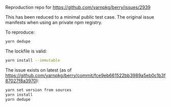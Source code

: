 Reproduction repo for https://github.com/yarnpkg/berry/issues/2939

This has been reduced to a minimal public test case. The original issue manifests when using an
private npm registry.

To reproduce:

```sh
yarn dedupe
```

The lockfile is valid:

```sh
yarn install --immutable
```

The issue exists on latest (as of https://github.com/yarnpkg/berry/commit/fce9eb661522bb3989a5eb0c1b3f87027f8a3970):

```sh
yarn set version from sources
yarn install
yarn dedupe
```
